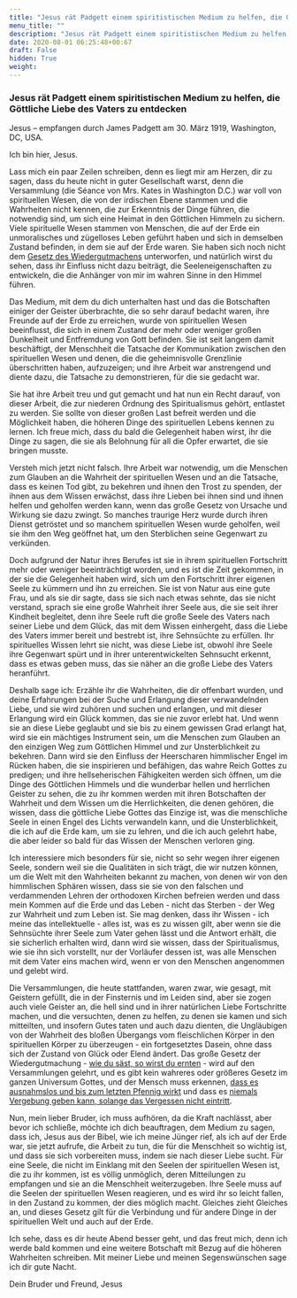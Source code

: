 ```yaml
---
title: "Jesus rät Padgett einem spiritistischen Medium zu helfen, die Göttliche Liebe des Vaters zu entdecken"
menu_title: ""
description: "Jesus rät Padgett einem spiritistischen Medium zu helfen, die Göttliche Liebe des Vaters zu entdecken"
date: 2020-08-01 06:25:48+00:67
draft: False
hidden: True
weight:
---
```

### Jesus rät Padgett einem spiritistischen Medium zu helfen, die Göttliche Liebe des Vaters zu entdecken

Jesus – empfangen durch James Padgett am 30. März 1919, Washington, DC, USA.

Ich bin hier, Jesus.

Lass mich ein paar Zeilen schreiben, denn es liegt mir am Herzen, dir zu sagen, dass du heute nicht in guter Gesellschaft warst, denn die Versammlung (die Séance von Mrs. Kates in Washington D.C.) war voll von spirituellen Wesen, die von der irdischen Ebene stammen und die Wahrheiten nicht kennen, die zur Erkenntnis der Dinge führen, die notwendig sind, um sich eine Heimat in den Göttlichen Himmeln zu sichern. Viele spirituelle Wesen stammen von Menschen, die auf der Erde ein unmoralisches und zügelloses Leben geführt haben und sich in demselben Zustand befinden, in dem sie auf der Erde waren. Sie haben sich noch nicht dem [Gesetz des Wiedergutmachens](/padgett-botschaften/padgett-botschaften-in-reihenfolge-des-datums/padgett-botschaften-1917/john-bunyan-das-gesetz-der-wiedergutmachung-jep-john-bunyan-9-januar-1917/) unterworfen, und natürlich wirst du sehen, dass ihr Einfluss nicht dazu beiträgt, die Seeleneigenschaften zu entwickeln, die die Anhänger von mir im wahren Sinne in den Himmel führen.

Das Medium, mit dem du dich unterhalten hast und das die Botschaften einiger der Geister überbrachte, die so sehr darauf bedacht waren, ihre Freunde auf der Erde zu erreichen, wurde von spirituellen Wesen beeinflusst, die sich in einem Zustand der mehr oder weniger großen Dunkelheit und Entfremdung von Gott befinden. Sie ist seit langem damit beschäftigt, der Menschheit die Tatsache der Kommunikation zwischen den spirituellen Wesen und denen, die die geheimnisvolle Grenzlinie überschritten haben, aufzuzeigen; und ihre Arbeit war anstrengend und diente dazu, die Tatsache zu demonstrieren, für die sie gedacht war.

Sie hat ihre Arbeit treu und gut gemacht und hat nun ein Recht darauf, von dieser Arbeit, die zur niederen Ordnung des Spiritualismus gehört, entlastet zu werden. Sie sollte von dieser großen Last befreit werden und die Möglichkeit haben, die höheren Dinge des spirituellen Lebens kennen zu lernen. Ich freue mich, dass du bald die Gelegenheit haben wirst, ihr die Dinge zu sagen, die sie als Belohnung für all die Opfer erwartet, die sie bringen musste.

Versteh mich jetzt nicht falsch. Ihre Arbeit war notwendig, um die Menschen zum Glauben an die Wahrheit der spirituellen Wesen und an die Tatsache, dass es keinen Tod gibt, zu bekehren und ihnen den Trost zu spenden, der ihnen aus dem Wissen erwächst, dass ihre Lieben bei ihnen sind und ihnen helfen und geholfen werden kann, wenn das große Gesetz von Ursache und Wirkung sie dazu zwingt. So manches traurige Herz wurde durch ihren Dienst getröstet und so manchem spirituellen Wesen wurde geholfen, weil sie ihm den Weg geöffnet hat, um den Sterblichen seine Gegenwart zu verkünden.

Doch aufgrund der Natur ihres Berufes ist sie in ihrem spirituellen Fortschritt mehr oder weniger beeinträchtigt worden, und es ist die Zeit gekommen, in der sie die Gelegenheit haben wird, sich um den Fortschritt ihrer eigenen Seele zu kümmern und ihn zu erreichen. Sie ist von Natur aus eine gute Frau, und als sie dir sagte, dass sie sich nach etwas sehnte, das sie nicht verstand, sprach sie eine große Wahrheit ihrer Seele aus, die sie seit ihrer Kindheit begleitet, denn ihre Seele ruft die große Seele des Vaters nach seiner Liebe und dem Glück, das mit dem Wissen einhergeht, dass die Liebe des Vaters immer bereit und bestrebt ist, ihre Sehnsüchte zu erfüllen. Ihr spirituelles Wissen lehrt sie nicht, was diese Liebe ist, obwohl ihre Seele ihre Gegenwart spürt und in ihrer unterentwickelten Sehnsucht erkennt, dass es etwas geben muss, das sie näher an die große Liebe des Vaters heranführt.

Deshalb sage ich: Erzähle ihr die Wahrheiten, die dir offenbart wurden, und deine Erfahrungen bei der Suche und Erlangung dieser verwandelnden Liebe, und sie wird zuhören und suchen und erlangen, und mit dieser Erlangung wird ein Glück kommen, das sie nie zuvor erlebt hat. Und wenn sie an diese Liebe geglaubt und sie bis zu einem gewissen Grad erlangt hat, wird sie ein mächtiges Instrument sein, um die Menschen zum Glauben an den einzigen Weg zum Göttlichen Himmel und zur Unsterblichkeit zu bekehren. Dann wird sie den Einfluss der Heerscharen himmlischer Engel im Rücken haben, die sie inspirieren und befähigen, das wahre Reich Gottes zu predigen; und ihre hellseherischen Fähigkeiten werden sich öffnen, um die Dinge des Göttlichen Himmels und die wunderbar hellen und herrlichen Geister zu sehen, die zu ihr kommen werden mit ihren Botschaften der Wahrheit und dem Wissen um die Herrlichkeiten, die denen gehören, die wissen, dass die göttliche Liebe Gottes das Einzige ist, was die menschliche Seele in einen Engel des Lichts verwandeln kann, und die Unsterblichkeit, die ich auf die Erde kam, um sie zu lehren, und die ich auch gelehrt habe, die aber leider so bald für das Wissen der Menschen verloren ging.

Ich interessiere mich besonders für sie, nicht so sehr wegen ihrer eigenen Seele, sondern weil sie die Qualitäten in sich trägt, die wir nutzen können, um die Welt mit den Wahrheiten bekannt zu machen, von denen wir von den himmlischen Sphären wissen, dass sie sie von den falschen und verdammenden Lehren der orthodoxen Kirchen befreien werden und dass mein Kommen auf die Erde und das Leben - nicht das Sterben - der Weg zur Wahrheit und zum Leben ist. Sie mag denken, dass ihr Wissen - ich meine das intellektuelle - alles ist, was es zu wissen gilt, aber wenn sie die Sehnsüchte ihrer Seele zum Vater gehen lässt und die Antwort erhält, die sie sicherlich erhalten wird, dann wird sie wissen, dass der Spiritualismus, wie sie ihn sich vorstellt, nur der Vorläufer dessen ist, was alle Menschen mit dem Vater eins machen wird, wenn er von den Menschen angenommen und gelebt wird.

Die Versammlungen, die heute stattfanden, waren zwar, wie gesagt, mit Geistern gefüllt, die in der Finsternis und im Leiden sind, aber sie zogen auch viele Geister an, die hell sind und in ihrer natürlichen Liebe Fortschritte machen, und die versuchten, denen zu helfen, zu denen sie kamen und sich mitteilten, und insofern Gutes taten und auch dazu dienten, die Ungläubigen von der Wahrheit des bloßen Übergangs vom fleischlichen Körper in den spirituellen Körper zu überzeugen - ein fortgesetztes Dasein, ohne dass sich der Zustand von Glück oder Elend ändert. Das große Gesetz der Wiedergutmachung - [wie du säst, so wirst du ernten](https://www.schlachterbibel.de/de/bibel/galater/6/7?hl=1#hl) - wird auf den Versammlungen gelehrt, und es gibt kein wahreres oder größeres Gesetz im ganzen Universum Gottes, und der Mensch muss erkennen, [dass es ausnahmslos und bis zum letzten Pfennig wirkt](https://www.schlachterbibel.de/de/bibel/matthaeus/5/26?hl=1#hl) und dass es [niemals Vergebung geben kann, solange das Vergessen nicht eintritt](/aktuelle-botschaften/aktuelle-botschaften-in-reihenfolge-des-datums/aktuelle-botschaften-2001/vergebung-und-vergessen-hr-judas-6-november-2001/).

Nun, mein lieber Bruder, ich muss aufhören, da die Kraft nachlässt, aber bevor ich schließe, möchte ich dich beauftragen, dem Medium zu sagen, dass ich, Jesus aus der Bibel, wie ich meine Jünger rief, als ich auf der Erde war, sie jetzt aufrufe, die Arbeit zu tun, die für die Menschheit so wichtig ist, und dass sie sich vorbereiten muss, indem sie nach dieser Liebe sucht. Für eine Seele, die nicht im Einklang mit den Seelen der spirituellen Wesen ist, die zu ihr kommen, ist es völlig unmöglich, deren Mitteilungen zu empfangen und sie an die Menschheit weiterzugeben. Ihre Seele muss auf die Seelen der spirituellen Wesen reagieren, und es wird ihr so leicht fallen, in den Zustand zu kommen, der dies möglich macht. Gleiches zieht Gleiches an, und dieses Gesetz gilt für die Verbindung und für andere Dinge in der spirituellen Welt und auch auf der Erde.

Ich sehe, dass es dir heute Abend besser geht, und das freut mich, denn ich werde bald kommen und eine weitere Botschaft mit Bezug auf die höheren Wahrheiten schreiben. Mit meiner Liebe und meinen Segenswünschen sage ich dir gute Nacht.

Dein Bruder und Freund, Jesus
